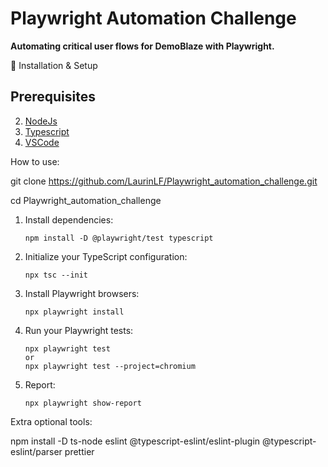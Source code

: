 # Playwright Automation Challenge  

**Automating critical user flows for DemoBlaze with Playwright.**  

🚀 Installation & Setup

## Prerequisites

2. [NodeJs](https://nodejs.org/en/download)
4. [Typescript](https://www.typescriptlang.org/download)
5. [VSCode](https://code.visualstudio.com/download)

How to use:

git clone <https://github.com/LaurinLF/Playwright_automation_challenge.git>

cd Playwright_automation_challenge

1. Install dependencies:
   ```
   npm install -D @playwright/test typescript
   ```

2. Initialize your TypeScript configuration:
   ```
   npx tsc --init
   ```

3. Install Playwright browsers:
   ```
   npx playwright install
   ```

4. Run your Playwright tests:
   ```
   npx playwright test
   or
   npx playwright test --project=chromium
   ```

5. Report:
   ```
   npx playwright show-report
   ``` 

Extra optional tools:

npm install -D ts-node eslint @typescript-eslint/eslint-plugin @typescript-eslint/parser prettier
